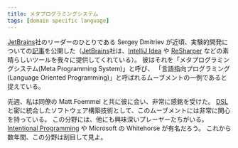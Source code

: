 ```yaml
---
title: メタプログラミングシステム
tags: [domain specific language]
---
```


[JetBrains](http://www.jetbrains.com/)社のリーダーのひとりである Sergey Dmitriev が近頃、実験的開発についての[記事](http://www.onboard.jetbrains.com/articles/04/10/lop/)を公開した（[JetBrains](http://www.jetbrains.com/)社は、[IntelliJ Idea](http://www.jetbrains.com/idea/) や [ReSharper](http://www.jetbrains.com/resharper/) などの素晴らしいツールを我々に提供してくれている）。
彼はそれを「メタプログラミングシステム(Meta Programming System)」と呼び、
「言語指向プログラミング(Language Oriented Programming)」と呼ばれるムーブメントの一例であると捉えている。

先週、私は同僚の Matt Foemmel と共に彼に会い、非常に感銘を受けた。
[DSL](/DomainSpecificLanguage)と密に統合したソフトウェア構築技術として、このムーブメントには非常に関心を持っている。
この分野には、他にも興味深いプレーヤーたちがいる。
[Intentional Programming](http://c2.com/cgi/wiki?IntentionalProgramming) や Microsoft の Whitehorse が有名だろう。
これから数年間、この分野は刮目して見よ。

